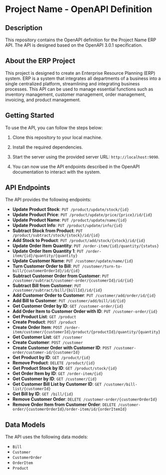# Project Name - OpenAPI Definition

## Description
This repository contains the OpenAPI definition for the Project Name ERP API. The API is designed based on the OpenAPI 3.0.1 specification.

## About the ERP Project
This project is designed to create an Enterprise Resource Planning (ERP) system. ERP is a system that integrates all departments of a business into a single centralized platform, streamlining and integrating business processes. This API can be used to manage essential functions such as inventory management, customer management, order management, invoicing, and product management.


## Getting Started
To use the API, you can follow the steps below:

1. Clone this repository to your local machine.

2. Install the required dependencies.

3. Start the server using the provided server URL: `http://localhost:9090`.

4. You can now use the API endpoints described in the OpenAPI documentation to interact with the system.

## API Endpoints
The API provides the following endpoints:

- **Update Product Stock**: `PUT /product/update/stock/{id}`
- **Update Product Price**: `PUT /product/update/price/{price}/id/{id}`
- **Update Product Name**: `PUT /product/update/name/{id}`
- **Update Product Info**: `PUT /product/update/info/{id}`
- **Subtract Stock from Product**: `PUT /product/subtract/stock/{stock}/id/{id}`
- **Add Stock to Product**: `PUT /product/add/stock/{stock}/id/{id}`
- **Update Order Item Quantity**: `PUT /order-item/{id}/quantity/{status}`
- **Update Order Item Quantity 1**: `PUT /order-item/{id}/quantity/{quantity}`
- **Update Customer Name**: `PUT /customer/update/name/{id}`
- **Turn Customer Order to Bill**: `PUT /customer/turn-to-bill/{customerOrderId}/id/{id}`
- **Subtract Customer Order from Customer**: `PUT /customer/subtract/customer-order/{customerId}/id/{id}`
- **Subtract Bill from Customer**: `PUT /customer/subtract/bill/{billId}/id/{id}`
- **Add Customer Order to Customer**: `PUT /customer/add/order/id/{id}`
- **Add Bill to Customer**: `PUT /customer/add/bill/id/{id}`
- **Get Customer Order by ID**: `GET /customer-order/{id}`
- **Add Order Item to Customer Order with ID**: `PUT /customer-order/{id}`
- **Get Product List**: `GET /product`
- **Create Product**: `POST /product`
- **Create Order Item**: `POST /order-item/customer/{customerId}/product/{productId}/quantity/{quantity}`
- **Get Customer List**: `GET /customer`
- **Create Customer**: `POST /customer`
- **Create Customer Order with Customer ID**: `POST /customer-order/customer-id/{customerId}`
- **Get Product by ID**: `GET /product/{id}`
- **Remove Product**: `DELETE /product/{id}`
- **Get Product Stock by ID**: `GET /product/stock/{id}`
- **Get Order Item by ID**: `GET /order-item/{id}`
- **Get Customer by ID**: `GET /customer/{id}`
- **Get Customer Bill List by Customer ID**: `GET /customer/bill-list/{customerId}`
- **Get Bill by ID**: `GET /bill/{id}`
- **Remove Customer Order**: `DELETE /customer-order/{customerOrderId}`
- **Remove Order Item from Customer Order**: `DELETE /customer-order/{customerOrderId}/order-item/id/{orderItemId}`

## Data Models
The API uses the following data models:

- `Bill`
- `Customer`
- `CustomerOrder`
- `OrderItem`
- `Product`


